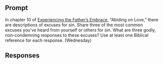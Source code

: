 ---
---

## Prompt

In chapter 10 of [Experiencing the Father’s Embrace], “Abiding on Love,” there are descriptions of excuses for sin. Share three of the most common excuses you’ve heard from yourself or others for sin. What are three godly, non-condemning responses to these excuses? Use at least one Biblical reference for each response. (Wednesday)

[Experiencing the Father’s Embrace]: https://read.amazon.com/?asin=B0051GN8XO

## Responses

